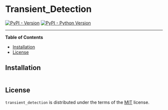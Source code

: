 # Transient_Detection

[![PyPI - Version](https://img.shields.io/pypi/v/transient_detection.svg)]()
[![PyPI - Python Version](https://img.shields.io/pypi/pyversions/transient_detection.svg)]()

-----

**Table of Contents**

- [Installation](#installation)
- [License](#license)

## Installation

```console
```

## License

`transient_detection` is distributed under the terms of the [MIT](https://spdx.org/licenses/MIT.html) license.
